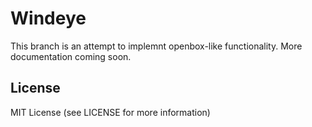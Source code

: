 # Windeye

This branch is an attempt to implemnt openbox-like functionality. More documentation coming soon.

## License

MIT License (see LICENSE for more information)
